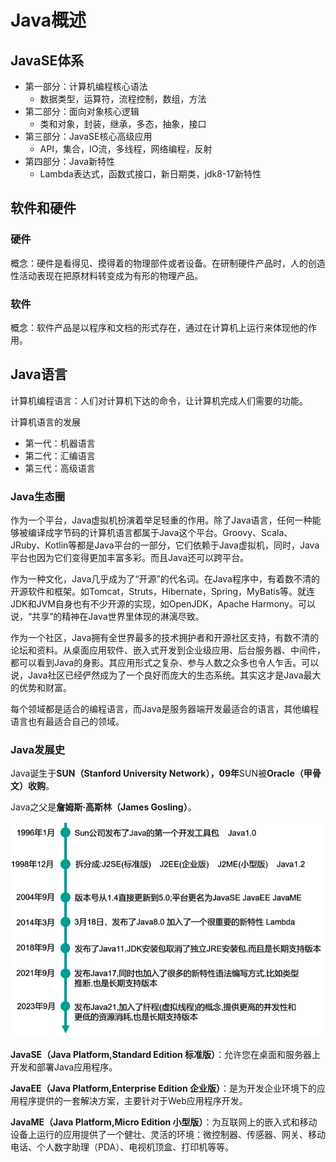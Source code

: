 # Java概述

## JavaSE体系

- 第一部分：计算机编程核心语法
	- 数据类型，运算符，流程控制，数组，方法
- 第二部分：面向对象核心逻辑
	- 类和对象，封装，继承，多态，抽象，接口
- 第三部分：JavaSE核心高级应用
	- API，集合，IO流，多线程，网络编程，反射
- 第四部分：Java新特性
	- Lambda表达式，函数式接口，新日期类，jdk8-17新特性
## 软件和硬件

### 硬件

概念：硬件是看得见、摸得着的物理部件或者设备。在研制硬件产品时，人的创造性活动表现在把原材料转变成为有形的物理产品。
### 软件

概念：软件产品是以程序和文档的形式存在，通过在计算机上运行来体现他的作用。
## Java语言

计算机编程语言：人们对计算机下达的命令，让计算机完成人们需要的功能。

计算机语言的发展
- 第一代：机器语言
- 第二代：汇编语言
- 第三代：高级语言

### Java生态圈

作为一个平台，Java虚拟机扮演着举足轻重的作用。除了Java语言，任何一种能够被编译成字节码的计算机语言都属于Java这个平台。Groovy、Scala、JRuby、Kotlin等都是Java平台的一部分，它们依赖于Java虚拟机，同时，Java平台也因为它们变得更加丰富多彩。而且Java还可以跨平台。

作为一种文化，Java几乎成为了“开源”的代名词。在Java程序中，有着数不清的开源软件和框架。如Tomcat，Struts，Hibernate，Spring，MyBatis等。就连JDK和JVM自身也有不少开源的实现，如OpenJDK，Apache Harmony。可以说，“共享”的精神在Java世界里体现的淋漓尽致。

作为一个社区，Java拥有全世界最多的技术拥护者和开源社区支持，有数不清的论坛和资料。从桌面应用软件、嵌入式开发到企业级应用、后台服务器、中间件，都可以看到Java的身影。其应用形式之复杂、参与人数之众多也令人乍舌。可以说，Java社区已经俨然成为了一个良好而庞大的生态系统。其实这才是Java最大的优势和财富。

每个领域都是适合的编程语言，而Java是服务器端开发最适合的语言，其他编程语言也有最适合自己的领域。
### Java发展史

Java诞生于**SUN（Stanford University Network），09年**SUN被**Oracle（甲骨文）收购**。

Java之父是**詹姆斯·高斯林（James Gosling）**。

![](image/Java发展史.png)

**JavaSE（Java Platform,Standard Edition 标准版）**：允许您在桌面和服务器上开发和部署Java应用程序。

**JavaEE（Java Platform,Enterprise Edition 企业版）**：是为开发企业环境下的应用程序提供的一套解决方案，主要针对于Web应用程序开发。

**JavaME（Java Platform,Micro Edition 小型版）**：为互联网上的嵌入式和移动设备上运行的应用提供了一个健壮、灵活的环境：微控制器、传感器、网关、移动电话、个人数字助理（PDA）、电视机顶盒、打印机等等。